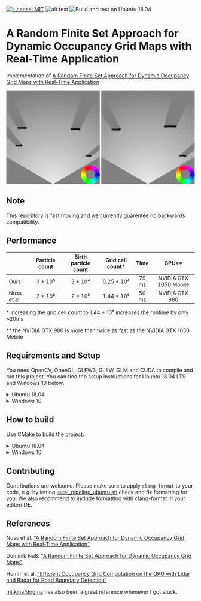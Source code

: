 [![License: MIT](https://img.shields.io/badge/License-MIT-yellow.svg)](https://opensource.org/licenses/MIT)  ![alt text](https://img.shields.io/badge/contributions-welcome-brightgreen.svg?style=flat)
![Build and test on Ubuntu 18.04](https://github.com/TheCodez/dynamic-occupancy-grid-map/workflows/Build%20and%20test%20on%20Ubuntu%2018.04/badge.svg)

# A Random Finite Set Approach for Dynamic Occupancy Grid Maps with Real-Time Application

Implementation of [A Random Finite Set Approach for Dynamic Occupancy Grid Maps with Real-Time Application](https://arxiv.org/abs/1605.02406)

<p align="center">
  <img src="./docs/videos/dogm3.gif">
  <img src="./docs/videos/dogm4.gif">
</p>

## Note

This repository is fast moving and we currently guarentee no backwards compatibility.

## Performance

|             | Particle count | Birth particle count | Grid cell count* |  Time  |          GPU**         |
|-------------|:--------------:|:--------------------:|:----------------:|:------:|:----------------------:|
|     Ours    |     3 * 10⁵    |        3 * 10⁴       |    6.25 * 10⁴    |  79 ms | NVIDIA GTX 1050 Mobile |
| Nuss et al. |     2 * 10⁶    |        2 * 10⁵       |    1.44 * 10⁶    |  50 ms |    NVIDIA GTX 980      |

\* increasing the grid cell count to 1.44 * 10⁶ increases the runtime by only ~20ms

\** the NVIDIA GTX 980 is more than twice as fast as the NVIDIA GTX 1050 Mobile

## Requirements and Setup
You need OpenCV, OpenGL, GLFW3, GLEW, GLM and CUDA to compile and run this project. You can find the setup instructions for Ubuntu 18.04 LTS and Windows 10 below.

<details>
<summary>Ubuntu 18.04</summary>
  
- OpenCV:
    ```console
    sudo apt install libopencv-dev
    ```
- GLFW3, GLEW, GLM:
    ```console
    sudo apt install libglfw3-dev libglew-dev libglm-dev
    ```
- CUDA:
  - Have the most recent nvidia driver installed on your system, then check which CUDA version it supports
      ```console
      nvidia-smi -q | grep CUDA
      ```
  - Follow the corresponding instructions from the [cuda toolkit archive](https://developer.nvidia.com/cuda-toolkit-archive)
  - Update environment variables in your `bashrc` (or equivalent rc file)
      ```console
      echo "\n# CUDA paths\nexport PATH=$PATH:/usr/local/cuda/bin\nexport CUDADIR=/usr/local/cuda\nexport LD_LIBRARY_PATH=$LD_LIBRARY_PATH:/usr/local/cuda/lib64\n" >> ~/.bashrc
      ```
  - Reboot (if necessary, a couple of times)
  - Check that your system GPU driver is still working by executing `nvidia-smi`
  - To verify that your CUDA installation is working, consider compiling and running one of the examples from /usr/local/cuda/samples. In particular ones that use OpenGL+CUDA, e.g. `samples/2_Graphics/Mandelbrot`.
</details>

<details>
<summary>Windows 10</summary>
  
- OpenCV:
  - Download and install OpenCV Windows from [here](https://opencv.org/releases/).

- GLFW3, GLEW, GLM:
  - It is recommended to place all packages in a folder ```dogm/external```
    - Download [GLFW3 64-bit Windows binary](https://www.glfw.org/download.html), [GLEW binaries](http://glew.sourceforge.net/) and [GLM](https://github.com/g-truc/glm/releases)
    - Unzip all of them in the ```dogm/external``` folder.

  - In the end you should have a folder structure that's something like this:
    - ```dogm/external/glew-2.1.0```
    - ```dogm/external/glfw-3.3```
    - ```dogm/external/glm```

- CUDA:
  - Have the most recent nvidia driver installed on your system, then check which CUDA version it supports
  - Follow the corresponding instructions from the [cuda toolkit archive](https://developer.nvidia.com/cuda-toolkit-archive)

</details>

## How to build

Use CMake to build the project:

<details>
<summary>Ubuntu 18.04</summary>

Use the [local pipeline](/local_pipeline_ubuntu.sh) to configure, build and execute the project:

```
./local_pipeline_ubuntu.sh
```

The pipeline creates folder `build` and compiles executables into that folder. Call the pipeline with `-h` to get an overview of optional flags.
</details>

<details>
<summary>Windows 10</summary>

On Windows it's easiest to use cmake-gui. Use it to configure and generate the project like shown below (required variables are marked with a red dot):

<p align="center">
  <img src="./docs/cmake-gui.png">
</p>

Afterwards open the generated ```.sln``` in Visual Studio 17/19 and compile it.
</details>

## Contributing

Contributions are welcome. Please make sure to apply `clang-format` to your code, e.g. by letting [local_pipeline_ubuntu.sh](/local_pipeline_ubuntu.sh) check and fix formatting for you. We also recommend to include formatting with clang-format in your editor/IDE.

## References

Nuss et al. ["A Random Finite Set Approach for Dynamic Occupancy Grid Maps with Real-Time Application"](https://arxiv.org/abs/1605.02406)

Dominik Nuß. ["A Random Finite Set Approach for Dynamic Occupancy Grid Maps"](https://d-nb.info/1133544290/34)

Homm et al. ["Efficient Occupancy Grid Computation on the GPU with Lidar and Radar for Road Boundary Detection"](https://mediatum.ub.tum.de/doc/1287438/726193.pdf)

[mitkina/dogma](https://github.com/mitkina/dogma) has also been a great reference whenever I got stuck.
